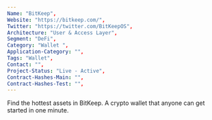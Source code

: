 ```yaml
--- 
Name: "BitKeep", 
Website: "https://bitkeep.com/", 
Twitter: "https://twitter.com/BitKeepOS", 
Architecture: "User & Access Layer",
Segment: "DeFi",
Category: "Wallet ",
Application-Category: "",
Tags: "Wallet",
Contact: "",
Project-Status: "Live - Active",
Contract-Hashes-Main: "",
Contract-Hashes-Test: "",
--- 
```

<!--lang:en--> 
Find the hottest assets in BitKeep. A crypto wallet that anyone can get started in one minute.
<!--lang:es--] 
Encuentre los mejores activos en BitKeep. Una billetera criptográfica que cualquiera puede comenzar en un minuto.
<!--lang:de--] 
Finden Sie die heißesten Assets in BitKeep. Eine Krypto-Wallet, mit der jeder in einer Minute loslegen kann.
<!--lang:fr--] 
Trouvez les actifs les plus populaires dans BitKeep. Un portefeuille crypto que tout le monde peut démarrer en une minute.
<!--lang:pl--] 
Znajdź najgorętsze zasoby w BitKeep. Portfel kryptograficzny, który każdy może uruchomić w ciągu jednej minuty.
<!--lang:uk--] 
Знайдіть найпопулярніші активи в BitKeep. Крипто-гаманець, який кожен може почати використовувати за одну хвилину.
[!--lang:*--> 
